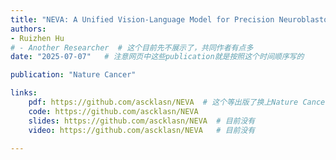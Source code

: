 ```yaml
---
title: "NEVA: A Unified Vision-Language Model for Precision Neuroblastoma Care"
authors:
- Ruizhen Hu
# - Another Researcher  # 这个目前先不展示了，共同作者有点多
date: "2025-07-07"   # 注意网页中这些publication就是按照这个时间顺序写的

publication: "Nature Cancer"

links:
    pdf: https://github.com/ascklasn/NEVA  # 这个等出版了换上Nature Cancer的官网链接
    code: https://github.com/ascklasn/NEVA
    slides: https://github.com/ascklasn/NEVA  # 目前没有
    video: https://github.com/ascklasn/NEVA   # 目前没有

---
```


